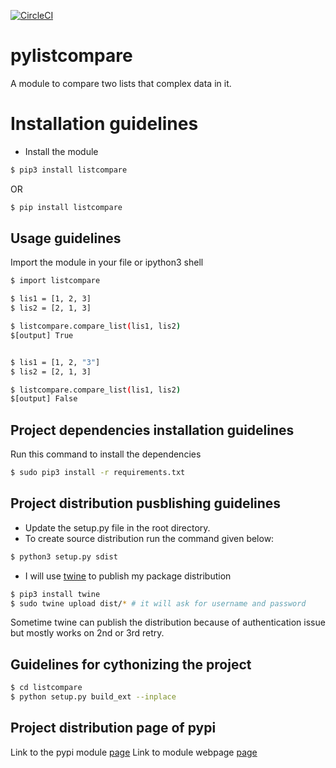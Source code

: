 [![CircleCI](https://circleci.com/gh/aliartiza75/python-list-comparison.svg?style=svg)](https://circleci.com/gh/aliartiza75/python-list-comparison)

# pylistcompare

A module to compare two lists that complex data in it.


# Installation guidelines

* Install the module
```bash
$ pip3 install listcompare
```
OR

```bash
$ pip install listcompare
```

## Usage guidelines

Import the module in your file or ipython3 shell

```bash
$ import listcompare

$ lis1 = [1, 2, 3]
$ lis2 = [2, 1, 3]

$ listcompare.compare_list(lis1, lis2)
$[output] True


$ lis1 = [1, 2, "3"]
$ lis2 = [2, 1, 3]

$ listcompare.compare_list(lis1, lis2)
$[output] False

``` 

## Project dependencies installation guidelines

Run this command to install the dependencies
```bash
$ sudo pip3 install -r requirements.txt
```

## Project distribution pusblishing guidelines

* Update the setup.py file in the root directory.
* To create source distribution run the command given below:
```bash
$ python3 setup.py sdist
```
* I will use [twine](https://pypi.org/project/twine/) to publish my package distribution
```bash
$ pip3 install twine
$ sudo twine upload dist/* # it will ask for username and password
```
Sometime twine can publish the distribution because of authentication issue but mostly works on 2nd or 3rd retry.

## Guidelines for cythonizing the project
```bash
$ cd listcompare
$ python setup.py build_ext --inplace 
```

## Project distribution page of pypi

Link to the pypi module [page](https://pypi.org/project/listcompare/)
Link to module webpage [page](https://aliartiza75.github.io/python-list-comparison/)
